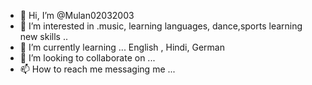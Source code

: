 - 👋 Hi, I’m @Mulan02032003
- 👀 I’m interested in .music, learning languages, dance,sports learning new skills ..
- 🌱 I’m currently learning ... English , Hindi, German  
- 💞️ I’m looking to collaborate on ...
- 📫 How to reach me messaging me ...

<!---
Mulan02032003/Mulan02032003 is a ✨ special ✨ repository because its `README.md` (this file) appears on your GitHub profile.
You can click the Preview link to take a look at your changes.
--->

